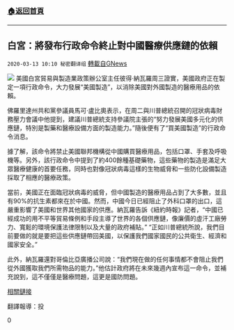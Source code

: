 ###  [:house:返回首頁](https://github.com/ourhimalayas/txt)
---

## 白宮：將發布行政命令終止對中國醫療供應鏈的依賴
`2020-03-13 10:10 秘密翻译组` [轉載自GNews](https://gnews.org/zh-hant/140167/)

![](https://s3-ap-northeast-1.amazonaws.com/news.guo.offload.media/wp-content/uploads/2020/03/13100841/%E4%BE%9B%E5%BA%94%E9%93%BE.jpg)
美國白宮貿易與製造業政策辦公室主任彼得·納瓦羅周三證實，美國政府正在製定一項行政命令，大力發展“美國製造”，以消除美國對外國製造的醫療用品的依賴。

佛羅里達州共和黨參議員馬可·盧比奧表示，在周二與川普總統召開的冠狀病毒財務壓力會議中他提到，建議川普總統支持參議院主張的“努力發展美國多元化的供應鏈，特別是製藥和醫療設備方面的製造能力。”隨後便有了“買美國製造”的行政命令消息。

據了解，該命令將禁止美國聯邦機構從中國購買醫療用品，包括口罩、手套及呼吸機等。另外，該行政命令中提到了約400餘種基礎藥物，這些藥物的製造是滿足大眾醫療健康的首要任務，同時也對像冠狀病毒這樣的生物威脅和一些防化設備製造採取了相應的醫療政策。

當前，美國正在面臨冠狀病毒的威脅，但中國製造的醫療用品占到了大多數，並且有90%的抗生素都來在於中國。然而，中國今日已經阻止了外科口罩的出口，這嚴重影響了美國和世界其他國家的供應。納瓦羅告訴《紐約時報》記者，“中國已經成功的用不平等貿易條例和手段主導了世界的各個供應鏈，像廉價的虛汗工廠勞力、寬鬆的環境保護法律限制以及大量的政府補貼。” “正如川普總統所說，我們目前要做的就是要把這些供應鏈帶回美國，以保護我們國家國民的公共衛生、經濟和國家安全。”

此外，納瓦羅還對哥倫比亞廣播公司說：“我們現在做的任何事情都不會阻止我們從外國獲取我們所需物品的能力。”他估計政府將在未來幾週內宣布這一命令，並補充說到，這不僅僅是醫療問題，這更是國防問題。

[相關鏈接](https://dailycaller.com/2020/03/11/white-house-executive-order-buy-american-coronavirus-medical-supply-chain-china/)

翻譯報導：投

0
